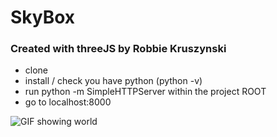# SkyBox

### Created with threeJS by Robbie Kruszynski

- clone
- install / check you have python (python -v)
- run python -m SimpleHTTPServer within the project ROOT
- go to localhost:8000

![GIF showing world](/img/showCase.gif)
